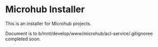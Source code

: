 # Microhub Installer

This is an installer for Microhub projects.

Document is to b/mnt/develop/www/microhub/acl-service/.gitignoree completed soon.